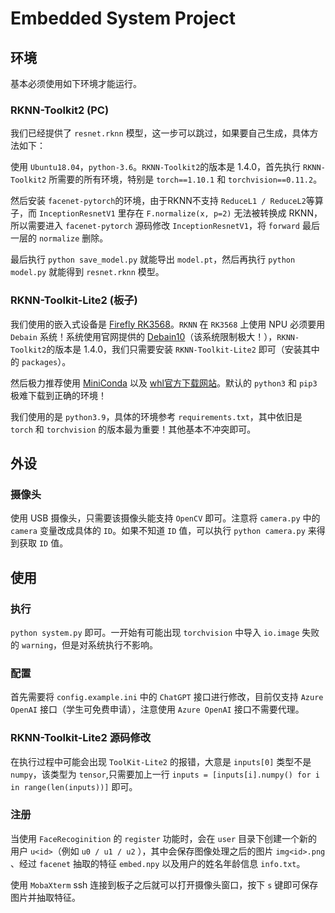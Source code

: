 # Embedded System Project

## 环境

基本必须使用如下环境才能运行。

### RKNN-Toolkit2 (PC) 

我们已经提供了 `resnet.rknn` 模型，这一步可以跳过，如果要自己生成，具体方法如下：

使用 `Ubuntu18.04`，`python-3.6`。`RKNN-Toolkit2`的版本是 1.4.0，首先执行 `RKNN-Toolkit2` 所需要的所有环境，特别是 `torch==1.10.1` 和 `torchvision==0.11.2`。

然后安装 `facenet-pytorch`的环境，由于RKNN不支持 `ReduceL1 / ReduceL2`等算子，而 `InceptionResnetV1` 里存在 `F.normalize(x, p=2)` 无法被转换成 RKNN，所以需要进入 `facenet-pytorch` 源码修改 `InceptionResnetV1`，将 `forward` 最后一层的 `normalize` 删除。

最后执行 `python save_model.py` 就能导出 `model.pt`，然后再执行 `python model.py` 就能得到 `resnet.rknn` 模型。

### RKNN-Toolkit-Lite2 (板子)

我们使用的嵌入式设备是 [Firefly RK3568](https://wiki.t-firefly.com/zh_CN/ROC-RK3568-PC/)。`RKNN` 在 `RK3568` 上使用 NPU 必须要用 `Debain` 系统！系统使用官网提供的 [Debain10](https://www.t-firefly.com/doc/download/107.html)（该系统限制极大！），`RKNN-Toolkit2`的版本是 1.4.0，我们只需要安装 `RKNN-Toolkit-Lite2` 即可（安装其中的 `packages`）。

然后极力推荐使用 [MiniConda](https://docs.conda.io/en/latest/miniconda.html) 以及 [whl官方下载网站](https://download.pytorch.org/whl/torch_stable.html)。默认的 `python3` 和 `pip3` 极难下载到正确的环境！

我们使用的是 `python3.9`，具体的环境参考 `requirements.txt`，其中依旧是 `torch` 和 `torchvision` 的版本最为重要！其他基本不冲突即可。

## 外设

### 摄像头

使用 USB 摄像头，只需要该摄像头能支持 `OpenCV` 即可。注意将 `camera.py` 中的 `camera` 变量改成具体的 `ID`。如果不知道 `ID` 值，可以执行 `python camera.py` 来得到获取 `ID` 值。

## 使用

### 执行

`python system.py` 即可。一开始有可能出现 `torchvision` 中导入 `io.image` 失败的 `warning`，但是对系统执行不影响。

### 配置

首先需要将 `config.example.ini` 中的 `ChatGPT` 接口进行修改，目前仅支持 `Azure OpenAI` 接口（学生可免费申请），注意使用 `Azure OpenAI` 接口不需要代理。

### RKNN-Toolkit-Lite2 源码修改

在执行过程中可能会出现 `ToolKit-Lite2` 的报错，大意是 `inputs[0]` 类型不是 `numpy`，该类型为 `tensor`,只需要加上一行 `inputs = [inputs[i].numpy() for i in range(len(inputs))]` 即可。 

### 注册

当使用 `FaceRecoginition` 的 `register` 功能时，会在 `user` 目录下创建一个新的用户 `u<id>`（例如 `u0 / u1 / u2` ），其中会保存图像处理之后的图片 `img<id>.png` 、经过 `facenet` 抽取的特征 `embed.npy` 以及用户的姓名年龄信息 `info.txt`。

使用 `MobaXterm` ssh 连接到板子之后就可以打开摄像头窗口，按下 `s` 键即可保存图片并抽取特征。
